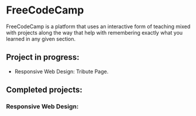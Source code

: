 # FreeCodeCamp

FreeCodeCamp is a platform that uses an interactive form of teaching mixed with projects along the way that help with remembering exactly what you learned in any given section.

## Project in progress:

* Responsive Web Design: Tribute Page.

## Completed projects:

### Responsive Web Design:

